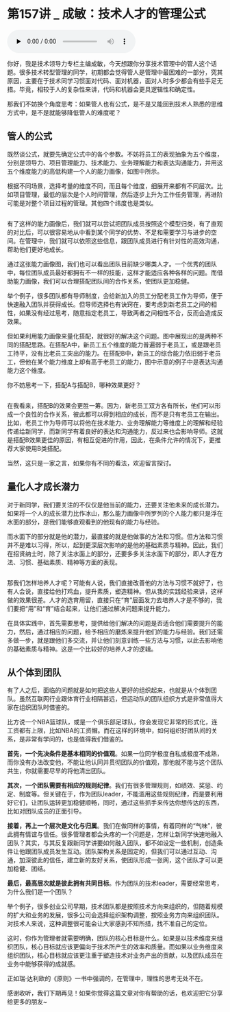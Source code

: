 # 第157讲 _ 成敏：技术人才的管理公式

<audio id="audio" title="第157讲 | 成敏：技术人才的管理公式" controls="" preload="none"><source id="mp3" src="https://static001.geekbang.org/resource/audio/71/63/719195695535adfef376b1c41abc8463.mp3"></audio>

你好，我是技术领导力专栏主编成敏，今天想跟你分享技术管理中的管人这个话题。很多技术转型管理的同学，初期都会觉得管人是管理中最困难的一部分，究其原因，主要在于技术同学习惯面对代码、面对机器，面对人时多少都会有些手足无措。毕竟，相较于人的复杂性来讲，代码和机器会更具逻辑性和确定性。

那我们不妨换个角度思考：如果管人也有公式，是不是又能回到技术人熟悉的思维方式中，是不是就能够降低管人的难度呢？

## 管人的公式

既然谈公式，就要先确定公式中的各个参数。不妨将员工的表现抽象为五个维度，分别是领导力、项目管理能力、技术能力、业务理解能力和表达沟通能力，并用这五个维度能力的高低构建一个人的能力画像，如图中所示。

根据不同场景，选择考量的维度不同，而且每个维度，细展开来都有不同层次。比如项目管理，最低的层次是个人时间管理，然后逐步上升为工作任务管理，再进阶可能是对整个项目过程的管理。其他四个纬度也是类似。

<img src="https://static001.geekbang.org/resource/image/e1/36/e14e8971011c87cd46371df459e36436.png" alt="">

有了这样的能力画像后，我们就可以尝试把团队成员按照这个模型归类，有了直观的对比后，可以很容易地从中看到某个同学的优势、不足和需要学习与进步的空间。在管理中，我们就可以依照这些信息，跟团队成员进行有针对性的高效沟通，帮助他们更好地成长。

通过这张能力画像图，我们也可以看出团队目前缺少哪类人才。一个优秀的团队中，每位团队成员最好都拥有不一样的技能，这样才能适应各种各样的问题。而借助能力画像，我们可以合理搭配团队间的合作关系，使团队更加稳健。

举个例子，很多团队都有导师制度，会给新加入的员工分配老员工作为导师，便于快速融入团队并获得成长。但导师选择也有诀窍在，要考虑到新老员工之间的相性，如果没有经过思考，随意指定老员工，导致两者之间相性不合，反而会造成反效果。

但如果利用能力画像来量化搭配，就很好的解决这个问题。图中展现出的是两种不同的搭配思路。在搭配A中，新员工五个维度的能力普遍弱于老员工，或是跟老员工持平，没有比老员工突出的能力。在搭配B中，新员工的综合能力依旧弱于老员工，但他在某个能力维度上却有高于老员工的能力，图中示意的例子中是表达沟通能力这个维度。

你不妨思考一下，搭配A与搭配B，哪种效果更好？

<img src="https://static001.geekbang.org/resource/image/11/ff/1196d26e0e2300f07f89a7b47057b9ff.png" alt="">

在我看来，搭配B的效果会更胜一筹。因为，新老员工双方各有所长，他们可以形成一个良性的合作关系，彼此都可以得到相应的成长，而不是只有老员工在输出。比如，老员工作为导师可以将他在技术能力、业务理解能力等维度上的理解和经验传递给新同学，而新同学有着良好的表达和沟通能力，反过来也会影响导师。这就是搭配B效果更佳的原因，有相互促进的作用，因此，在条件允许的情况下，更推荐大家使用B类搭配。

当然，这只是一家之言，如果你有不同的看法，欢迎留言探讨。

## 量化人才成长潜力

对于新同学，我们要关注的不仅仅是他当前的能力，还要关注他未来的成长潜力。如果将一个人的成长潜力比作冰山，那么能力画像中所罗列的个人能力都只是浮在水面的部分，是我们能够直观看到的他现有的能力与经验。

而水面下的部分就是他的潜力，最直接的就是他做事的方法和习惯。但方法和习惯并不是难以习得，所以，起到更深层次影响的是他的基础素质与精神。因此，我们在招贤纳士时，除了关注水面上的部分，还要多多关注水面下的部分，即人才在方法、习惯、基础素质、精神等方面的表现。

<img src="https://static001.geekbang.org/resource/image/8f/1a/8f04e3680f1e479f0c201a99fb06a51a.png" alt="">

那我们怎样培养人才呢？可能有人说，我们直接改善他的方法与习惯不就好了，也有人会说，直接给他打鸡血，提升素质，塑造精神。但从我的实践经验来讲，这样做的效果很差。人才的选育用留，直接只在“育”层面发力去培养人才是不够的，我们要把“用”和“育”结合起来，让他们通过解决问题来提升能力。

在具体实践中，首先需要思考，提供给他们解决的问题是否适合他们需要提升的能力，然后，通过相应的问题，给予相应的磨炼来提升他们的能力与经验。我们还需多做一步，就是跟他们多交流，并让他们刻意训练一些方法与习惯，以此去影响他的基础素质与精神。这是一个比较好的培养人才的逻辑。

## 从个体到团队

有了人之后，面临的问题就是如何把这些人更好的组织起来，也就是从个体到团队。虽然互联网行业跟体育行业相隔甚远，但运动队的团队组织方式是非常值得大家在组织团队时借鉴的。

比方说一个NBA篮球队，或是一个俱乐部足球队，你会发现它非常的形式化，连工资都有上限，比如NBA的工资帽。而在这样的环境中，如何组织好团队间的关系，是非常有学问的，也是值得我们借鉴的。

**首先，一个先决条件是基本相同的价值观**。如果一位同学极度自私或极度不成熟，而你没有办法改变他，不能让他认同并贯彻团队的价值观，那他就不能与这个团队共生，你就需要尽早的将他清出团队。

**其次，一个团队需要有相应的规则纪律**。我们有很多管理规则，如绩效、奖惩、约定、制度等。但关键在于，作为团队leader，不能滥用这些规则纪律，而是要利用好它们，让团队运转更加稳健顺畅，同时，通过这些抓手来传达你想传达的东西，比如对团队成员的正面引导。

**接着，再上一个层次是文化与归属**。我们在做同样的事情，有着同样的“气味”，彼此拥有情谊与信任。很多管理者都会头疼的一个问题是，怎样让新同学快速地融入团队？其实，与其反复跟新同学讲要如何融入团队，都不如设定一些机制，创造条件让他跟团队成员发生互动。团队架构关系是固定的，但我们可以通过互动、沟通，加深彼此的信任，建立新的友好关系，使团队形成一张网，这个团队才可以更加稳健、团结。

**最后，最高层次就是彼此拥有共同目标**。作为团队的技术leader，需要经常思考，为什么我们是一个团队？

举个例子，很多创业公司早期，技术团队都是按照技术方向来组织的，但随着规模的扩大和业务的发展，很多公司会选择组织架构调整，按照业务方向来组织团队。对技术人来说，这种调整很可能会让大家感到不知所措，找不准自己的定位。

这时，你作为管理者就需要明确，团队的核心目标是什么。如果是以技术维度来组织团队，核心目标就应该更偏向于技术所产生的效率和质量。而如果以业务维度来组织团队，核心目标就应该更注重于塑造技术对业务产出的贡献，以及团队成员在业务中能够获得的成就感。

正如瑞·达利欧的《原则》一书中强调的，在管理中，理性的思考无处不在。

感谢收听，我们下期再见！如果你觉得这篇文章对你有帮助的话，也欢迎把它分享给更多的朋友~


